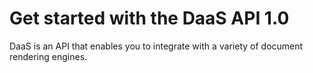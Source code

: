 # Get started with the DaaS API 1.0

DaaS is an API that enables you to integrate with a variety of document rendering engines. 

